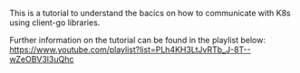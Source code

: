 This is a tutorial to understand the bacics on how to communicate with K8s using client-go libraries.

Further information on the tutorial can be found in the playlist below:
https://www.youtube.com/playlist?list=PLh4KH3LtJvRTb_J-8T--wZeOBV3l3uQhc